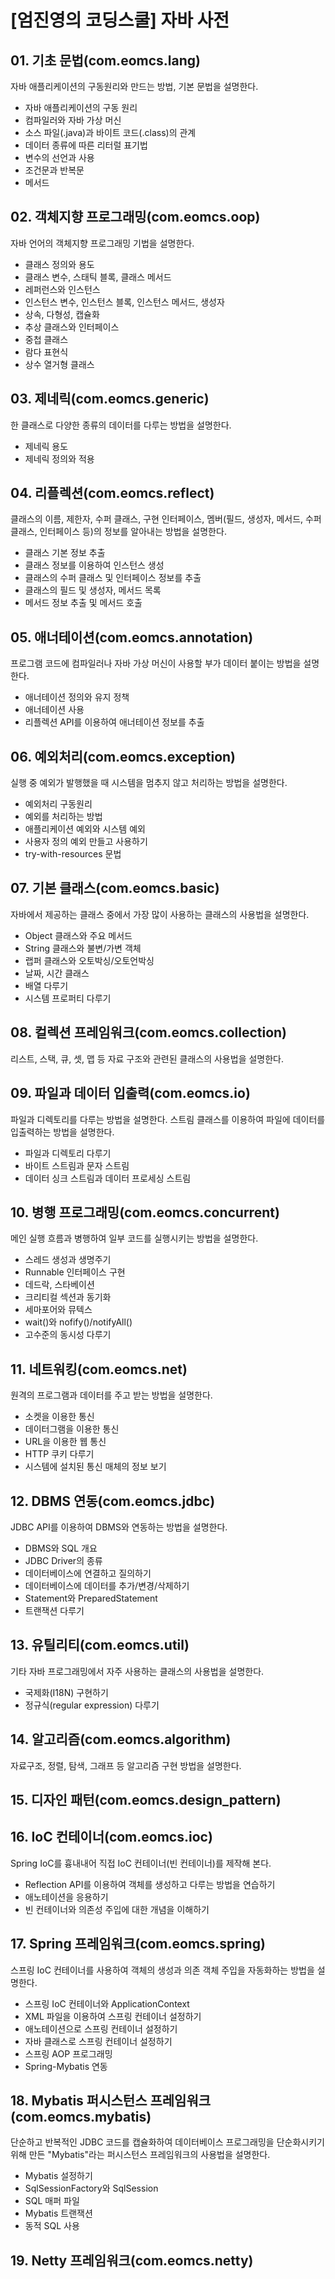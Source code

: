 # [엄진영의 코딩스쿨] 자바 사전

## 01. 기초 문법(com.eomcs.lang)

자바 애플리케이션의 구동원리와 만드는 방법, 기본 문법을 설명한다.

- 자바 애플리케이션의 구동 원리
- 컴파일러와 자바 가상 머신
- 소스 파일(.java)과 바이트 코드(.class)의 관계
- 데이터 종류에 따른 리터럴 표기법
- 변수의 선언과 사용
- 조건문과 반복문
- 메서드

## 02. 객체지향 프로그래밍(com.eomcs.oop)

자바 언어의 객체지향 프로그래밍 기법을 설명한다.

- 클래스 정의와 용도
- 클래스 변수, 스태틱 블록, 클래스 메서드
- 레퍼런스와 인스턴스
- 인스턴스 변수, 인스턴스 블록, 인스턴스 메서드, 생성자
- 상속, 다형성, 캡슐화
- 추상 클래스와 인터페이스
- 중첩 클래스
- 람다 표현식 
- 상수 열거형 클래스

## 03. 제네릭(com.eomcs.generic)

한 클래스로 다양한 종류의 데이터를 다루는 방법을 설명한다.

- 제네릭 용도
- 제네릭 정의와 적용

## 04. 리플렉션(com.eomcs.reflect)

클래스의 이름, 제한자, 수퍼 클래스, 구현 인터페이스, 멤버(필드, 생성자, 메서드, 수퍼 클래스, 인터페이스 등)의 정보를 알아내는 방법을 설명한다.

- 클래스 기본 정보 추출
- 클래스 정보를 이용하여 인스턴스 생성
- 클래스의 수퍼 클래스 및 인터페이스 정보를 추출
- 클래스의 필드 및 생성자, 메서드 목록
- 메서드 정보 추출 및 메서드 호출

## 05. 애너테이션(com.eomcs.annotation)

프로그램 코드에 컴파일러나 자바 가상 머신이 사용할 부가 데이터 붙이는 방법을 설명한다.

- 애너테이션 정의와 유지 정책
- 애너테이션 사용
- 리플렉션 API를 이용하여 애너테이션 정보를 추출
 
## 06. 예외처리(com.eomcs.exception)

실행 중 예외가 발행했을 때 시스템을 멈추지 않고 처리하는 방법을 설명한다.

- 예외처리 구동원리
- 예외를 처리하는 방법
- 애플리케이션 예외와 시스템 예외
- 사용자 정의 예외 만들고 사용하기
- try-with-resources 문법

## 07. 기본 클래스(com.eomcs.basic)

자바에서 제공하는 클래스 중에서 가장 많이 사용하는 클래스의 사용법을 설명한다.

- Object 클래스와 주요 메서드
- String 클래스와 불변/가변 객체
- 랩퍼 클래스와 오토박싱/오토언박싱
- 날짜, 시간 클래스
- 배열 다루기
- 시스템 프로퍼티 다루기

## 08. 컬렉션 프레임워크(com.eomcs.collection)

리스트, 스택, 큐, 셋, 맵 등 자료 구조와 관련된 클래스의 사용법을 설명한다.

## 09. 파일과 데이터 입출력(com.eomcs.io)

파일과 디렉토리를 다루는 방법을 설명한다. 스트림 클래스를 이용하여 파일에 데이터를 입출력하는 방법을 설명한다.

- 파일과 디렉토리 다루기
- 바이트 스트림과 문자 스트림 
- 데이터 싱크 스트림과 데이터 프로세싱 스트림

## 10. 병행 프로그래밍(com.eomcs.concurrent)

메인 실행 흐름과 병행하여 일부 코드를 실행시키는 방법을 설명한다.

- 스레드 생성과 생명주기
- Runnable 인터페이스 구현
- 데드락, 스타베이션
- 크리티컬 섹션과 동기화
- 세마포어와 뮤텍스
- wait()와 nofify()/notifyAll()
- 고수준의 동시성 다루기 

## 11. 네트워킹(com.eomcs.net)

원격의 프로그램과 데이터를 주고 받는 방법을 설명한다.

- 소켓을 이용한 통신
- 데이터그램을 이용한 통신
- URL을 이용한 웹 통신
- HTTP 쿠키 다루기
- 시스템에 설치된 통신 매체의 정보 보기 

## 12. DBMS 연동(com.eomcs.jdbc)

JDBC API를 이용하여 DBMS와 연동하는 방법을 설명한다.

- DBMS와 SQL 개요
- JDBC Driver의 종류
- 데이터베이스에 연결하고 질의하기
- 데이터베이스에 데이터를 추가/변경/삭제하기
- Statement와 PreparedStatement
- 트랜잭션 다루기

## 13. 유틸리티(com.eomcs.util)

기타 자바 프로그래밍에서 자주 사용하는 클래스의 사용법을 설명한다.

- 국제화(I18N) 구현하기 
- 정규식(regular expression) 다루기

## 14. 알고리즘(com.eomcs.algorithm)

자료구조, 정렬, 탐색, 그래프 등 알고리즘 구현 방법을 설명한다.

## 15. 디자인 패턴(com.eomcs.design_pattern)


## 16. IoC 컨테이너(com.eomcs.ioc)

Spring IoC를 흉내내어 직접 IoC 컨테이너(빈 컨테이너)를 제작해 본다.

- Reflection API를 이용하여 객체를 생성하고 다루는 방법을 연습하기
- 애노테이션을 응용하기
- 빈 컨테이너와 의존성 주입에 대한 개념을 이해하기

## 17. Spring 프레임워크(com.eomcs.spring)

스프링 IoC 컨테이너를 사용하여 객체의 생성과 의존 객체 주입을 자동화하는 방법을 설명한다.

- 스프링 IoC 컨테이너와 ApplicationContext
- XML 파일을 이용하여 스프링 컨테이너 설정하기
- 애노테이션으로 스프링 컨테이너 설정하기
- 자바 클래스로 스프링 컨테이너 설정하기 
- 스프링 AOP 프로그래밍
- Spring-Mybatis 연동

## 18. Mybatis 퍼시스턴스 프레임워크(com.eomcs.mybatis)

단순하고 반복적인 JDBC 코드를 캡슐화하여 데이터베이스 프로그래밍을 단순화시키기 위해 만든 "Mybatis"라는 퍼시스턴스 프레임워크의 사용법을 설명한다.

- Mybatis 설정하기
- SqlSessionFactory와 SqlSession
- SQL 매퍼 파일
- Mybatis 트랜잭션
- 동적 SQL 사용

## 19. Netty 프레임워크(com.eomcs.netty)